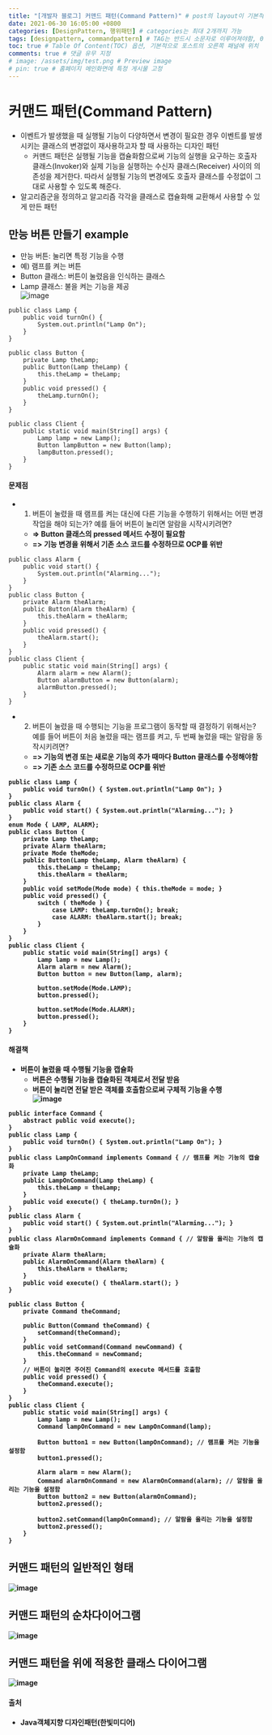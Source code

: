 ```yaml
---
title: "[개발자 블로그] 커맨드 패턴(Command Pattern)" # post의 layout이 기본적으로 post로 설정되어있어서 Front Matter에 따로 layout변수를 만들어 주지 않아도 됨
date: 2021-06-30 16:05:00 +0800
categories: [DesignPattern, 행위패턴] # categories는 최대 2개까지 가능
tags: [designpattern, commandpattern] # TAG는 반드시 소문자로 이루어져야함, 0~무한개까지 지정 가능
toc: true # Table Of Content(TOC) 옵션, 기본적으로 포스트의 오른쪽 패널에 위치
comments: true # 댓글 유무 지정
# image: /assets/img/test.png # Preview image
# pin: true # 홈페이지 메인화면에 특정 게시물 고정
---
```


# 커맨드 패턴(Command Pattern)
- 이벤트가 발생했을 때 실행될 기능이 다양하면서 변경이 필요한 경우 이벤트를 발생시키는 클래스의 변경없이 재사용하고자 할 때 사용하는 디자인 패턴
    - 커맨드 패턴은 실행될 기능을 캡슐화함으로써 기능의 실행을 요구하는 호출자 클래스(Invoker)와 실제 기능을 실행하는 수신자 클래스(Receiver) 사이의 의존성을 제거한다. 따라서 실행될 기능의 변경에도 호출자 클래스를 수정없이 그대로 사용할 수 있도록 해준다.
- 알고리즘군을 정의하고 알고리즘 각각을 클래스로 캡슐화해 교환해서 사용할 수 있게 만든 패턴

## 만능 버튼 만들기 example
- 만능 버튼: 눌리면 특정 기능을 수행
- 예) 램프를 켜는 버튼
- Button 클래스: 버튼이 눌렸음을 인식하는 클래스
- Lamp 클래스: 불을 켜는 기능을 제공<br>
![image](https://user-images.githubusercontent.com/44339530/110296685-f19aad00-8035-11eb-92ce-d0f2be586cd9.png)<br>

~~~
public class Lamp {
	public void turnOn() {
		System.out.println("Lamp On");
	}
}

public class Button {
	private Lamp theLamp;
	public Button(Lamp theLamp) {
		this.theLamp = theLamp;
	}
	public void pressed() {
		theLamp.turnOn();
	}
}

public class Client {
	public static void main(String[] args) {
		Lamp lamp = new Lamp();
		Button lampButton = new Button(lamp);
		lampButton.pressed();
	}
}
~~~

#### 문제점
- 1) 버튼이 눌렸을 때 램프를 켜는 대신에 다른 기능을 수행하기 위해서는 어떤 변경 작업을 해야 되는가? 예를 들어 버튼이 눌리면 알람을 시작시키려면?
    - <b>=> Button 클래스의 pressed 메서드 수정이 필요함</b>
    - <b>=> 기능 변경을 위해서 기존 소스 코드를 수정하므로 OCP를 위반</b>

~~~
public class Alarm {
	public void start() {
		System.out.println("Alarming...");
	}
}
public class Button {
	private Alarm theAlarm;	
	public Button(Alarm theAlarm) {
		this.theAlarm = theAlarm;
	}
	public void pressed() {
		theAlarm.start();
	}
}
public class Client {
	public static void main(String[] args) {
		Alarm alarm = new Alarm();		
		Button alarmButton = new Button(alarm);
		alarmButton.pressed();
	}
}
~~~

- 2) 버튼이 눌렸을 때 수행되는 기능을 프로그램이 동작할 때 결정하기 위해서는? 예를 들어 버튼이 처음 눌렸을 때는 램프를 켜고, 두 번째 눌렸을 때는 알람을 동작시키려면?
    - <b>=> 기능의 변경 또는 새로운 기능의 추가 때마다 Button 클래스를 수정해야함
    - <b>=> 기존 소스 코드를 수정하므로 OCP를 위반</b>

~~~
public class Lamp {
	public void turnOn() { System.out.println("Lamp On"); }
}
public class Alarm {
	public void start() { System.out.println("Alarming..."); }
}
enum Mode { LAMP, ALARM};
public class Button {
	private Lamp theLamp;
	private Alarm theAlarm;
	private Mode theMode;
	public Button(Lamp theLamp, Alarm theAlarm) {
		this.theLamp = theLamp;
		this.theAlarm = theAlarm;
	}
	public void setMode(Mode mode) { this.theMode = mode; }
	public void pressed() {
		switch ( theMode ) {
			case LAMP: theLamp.turnOn(); break;
			case ALARM: theAlarm.start(); break;
		}
	}
}
public class Client {
	public static void main(String[] args) {
		Lamp lamp = new Lamp();
		Alarm alarm = new Alarm();		
		Button button = new Button(lamp, alarm);
		
		button.setMode(Mode.LAMP);
		button.pressed();
		
		button.setMode(Mode.ALARM);
		button.pressed();
	}
}
~~~

#### 해결책
- 버튼이 눌렸을 때 수행될 기능을 캡슐화
    - 버튼은 수행될 기능을 캡슐화된 객체로서 전달 받음
    - 버튼이 눌리면 전달 받은 객체를 호출함으로써 구체적 기능을 수행<br>
![image](https://user-images.githubusercontent.com/44339530/110299601-396f0380-8039-11eb-9ec9-5c1f6cfec11c.png)<br>

~~~
public interface Command {
	abstract public void execute();
}
public class Lamp {
	public void turnOn() { System.out.println("Lamp On"); }
}
public class LampOnCommand implements Command { // 램프를 켜는 기능의 캡슐화
	private Lamp theLamp;
	public LampOnCommand(Lamp theLamp) {
		this.theLamp = theLamp;
	}
	public void execute() { theLamp.turnOn(); }
}
public class Alarm {
	public void start() { System.out.println("Alarming..."); }
}
public class AlarmOnCommand implements Command { // 알람을 울리는 기능의 캡슐화
	private Alarm theAlarm;
	public AlarmOnCommand(Alarm theAlarm) {
		this.theAlarm = theAlarm;
	}
	public void execute() { theAlarm.start(); }
}

public class Button {
	private Command theCommand;

	public Button(Command theCommand) {
		setCommand(theCommand);
	}
	public void setCommand(Command newCommand) {
		this.theCommand = newCommand;
	}
	// 버튼이 눌리면 주어진 Command의 execute 메서드를 호출함
	public void pressed() { 
		theCommand.execute();	
	}
}
public class Client {
	public static void main(String[] args) {
		Lamp lamp = new Lamp();
		Command lampOnCommand = new LampOnCommand(lamp);
		
		Button button1 = new Button(lampOnCommand); // 램프를 켜는 기능을 설정함
		button1.pressed();
				
		Alarm alarm = new Alarm();
		Command alarmOnCommand = new AlarmOnCommand(alarm); // 알람을 울리는 기능을 설정함
		Button button2 = new Button(alarmOnCommand);
		button2.pressed();
		
		button2.setCommand(lampOnCommand); // 알람을 울리는 기능을 설정함
		button2.pressed();
	}
}
~~~

## 커맨드 패턴의 일반적인 형태
![image](https://user-images.githubusercontent.com/44339530/110300161-ea759e00-8039-11eb-98a3-e8e1788015d5.png)

## 커맨드 패턴의 순차다이어그램
![image](https://user-images.githubusercontent.com/44339530/110300265-05e0a900-803a-11eb-99ac-9beb8e4a1848.png)

## 커맨드 패턴을 위에 적용한 클래스 다이어그램
![image](https://user-images.githubusercontent.com/44339530/110300403-2c064900-803a-11eb-9dfd-bcc948a4b9cd.png)

#### 출처
- Java객체지향 디자인패턴(한빛미디어)